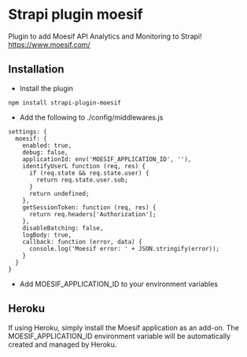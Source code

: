# Strapi plugin moesif

Plugin to add Moesif API Analytics and Monitoring to Strapi!
https://www.moesif.com/

## Installation
- Install the plugin
```
npm install strapi-plugin-moesif
```
- Add the following to ./config/middlewares.js
```
settings: {
  moesif: {
    enabled: true,
    debug: false,
    applicationId: env('MOESIF_APPLICATION_ID', ''),
    identifyUserL function (req, res) {
      if (req.state && req.state.user) {
        return req.state.user.sub;
      }
      return undefined;
    },
    getSessionToken: function (req, res) {
      return req.headers['Authorization'];
    },
    disableBatching: false,
    logBody: true,
    callback: function (error, data) {
      console.log('Moesif error: ' + JSON.stringify(error));
    }
  }
}
```
- Add MOESIF_APPLICATION_ID to your environment variables

## Heroku
If using Heroku, simply install the Moesif application as an add-on. The MOESIF_APPLICATION_ID environment variable will be automatically created and managed by Heroku. 

